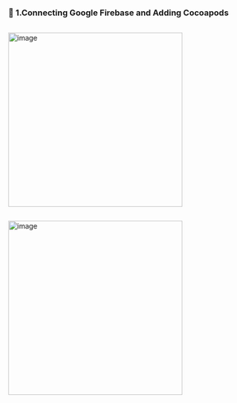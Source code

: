 ### 🔷 1.Connecting Google Firebase and Adding Cocoapods

```swift

```

<img width="350" alt="image" src="">

```swift

```

<img width="350" alt="image" src="">
